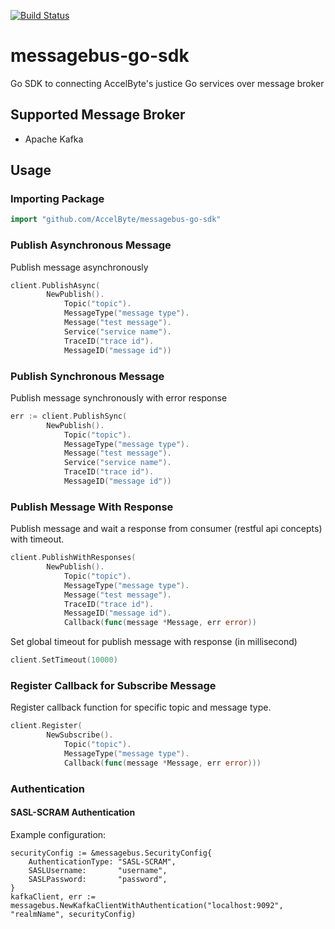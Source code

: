 [![Build Status](https://travis-ci.com/AccelByte/messagebus-go-sdk.svg?branch=master)](https://travis-ci.com/AccelByte/messagebus-go-sdk)

# messagebus-go-sdk
Go SDK to connecting AccelByte's justice Go services over message broker

## Supported Message Broker
- Apache Kafka

## Usage

### Importing Package

```go
import "github.com/AccelByte/messagebus-go-sdk"
```

### Publish Asynchronous Message
Publish message asynchronously

```go
client.PublishAsync(
		NewPublish().
			Topic("topic").
			MessageType("message type").
			Message("test message").
			Service("service name").
			TraceID("trace id").
			MessageID("message id"))
```

### Publish Synchronous Message
Publish message synchronously with error response

```go
err := client.PublishSync(
		NewPublish().
			Topic("topic").
			MessageType("message type").
			Message("test message").
			Service("service name").
			TraceID("trace id").
			MessageID("message id"))
```

### Publish Message With Response
Publish message and wait a response from consumer (restful api concepts) with timeout.

```go
client.PublishWithResponses(
		NewPublish().
			Topic("topic").
			MessageType("message type").
			Message("test message").
			TraceID("trace id").
			MessageID("message id").
			Callback(func(message *Message, err error))
```

Set global timeout for publish message with response (in millisecond) 
```go
client.SetTimeout(10000)
```

### Register Callback for Subscribe Message
Register callback function for specific topic and message type.  

```go
client.Register(
		NewSubscribe().
		    Topic("topic").
		    MessageType("message type").
		    Callback(func(message *Message, err error)))
```

### Authentication

#### SASL-SCRAM Authentication

Example configuration:

```
securityConfig := &messagebus.SecurityConfig{
    AuthenticationType: "SASL-SCRAM",
    SASLUsername:       "username",
    SASLPassword:       "password",
}
kafkaClient, err := messagebus.NewKafkaClientWithAuthentication("localhost:9092", "realmName", securityConfig)
```